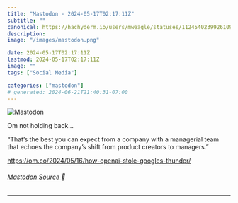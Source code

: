 ```yaml
---
title: "Mastodon - 2024-05-17T02:17:11Z"
subtitle: ""
canonical: https://hachyderm.io/users/mweagle/statuses/112454023992610920
description:
image: "/images/mastodon.png"

date: 2024-05-17T02:17:11Z
lastmod: 2024-05-17T02:17:11Z
image: ""
tags: ["Social Media"]

categories: ["mastodon"]
# generated: 2024-06-21T21:40:31-07:00
---
```

![Mastodon](/images/mastodon.png)

<p>Om not holding back…</p><p>“That’s the best you can expect from a company with a managerial team that echoes the company’s shift from product creators to managers.”</p><p><a href="https://om.co/2024/05/16/how-openai-stole-googles-thunder/" target="_blank" rel="nofollow noopener noreferrer" translate="no"><span class="invisible">https://</span><span class="ellipsis">om.co/2024/05/16/how-openai-st</span><span class="invisible">ole-googles-thunder/</span></a></p>


###### [Mastodon Source 🐘](https://hachyderm.io/@mweagle/112454023992610920)

___
